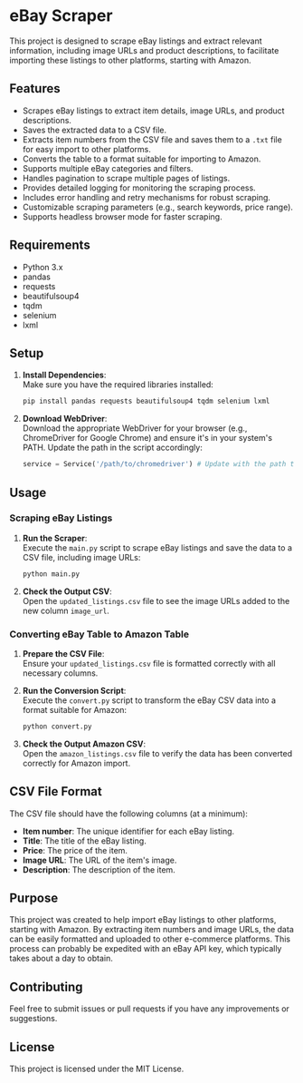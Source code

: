 # eBay Scraper

This project is designed to scrape eBay listings and extract relevant information, including image URLs and product descriptions, to facilitate importing these listings to other platforms, starting with Amazon.

## Features

- Scrapes eBay listings to extract item details, image URLs, and product descriptions.
- Saves the extracted data to a CSV file.
- Extracts item numbers from the CSV file and saves them to a `.txt` file for easy import to other platforms.
- Converts the table to a format suitable for importing to Amazon.
- Supports multiple eBay categories and filters.
- Handles pagination to scrape multiple pages of listings.
- Provides detailed logging for monitoring the scraping process.
- Includes error handling and retry mechanisms for robust scraping.
- Customizable scraping parameters (e.g., search keywords, price range).
- Supports headless browser mode for faster scraping.

## Requirements

- Python 3.x
- pandas
- requests
- beautifulsoup4
- tqdm
- selenium
- lxml

## Setup

1. **Install Dependencies**:  
   Make sure you have the required libraries installed:

   ```sh
   pip install pandas requests beautifulsoup4 tqdm selenium lxml
   ```

2. **Download WebDriver**:  
   Download the appropriate WebDriver for your browser (e.g., ChromeDriver for Google Chrome) and ensure it's in your system's PATH. Update the path in the script accordingly:

   ```python
   service = Service('/path/to/chromedriver') # Update with the path to your ChromeDriver
   ```

## Usage

### Scraping eBay Listings

1. **Run the Scraper**:  
   Execute the `main.py` script to scrape eBay listings and save the data to a CSV file, including image URLs:

   ```sh
   python main.py
   ```

2. **Check the Output CSV**:  
   Open the `updated_listings.csv` file to see the image URLs added to the new column `image_url`.

### Converting eBay Table to Amazon Table

1. **Prepare the CSV File**:  
   Ensure your `updated_listings.csv` file is formatted correctly with all necessary columns.

2. **Run the Conversion Script**:  
   Execute the `convert.py` script to transform the eBay CSV data into a format suitable for Amazon:

   ```sh
   python convert.py
   ```

3. **Check the Output Amazon CSV**:  
   Open the `amazon_listings.csv` file to verify the data has been converted correctly for Amazon import.

## CSV File Format

The CSV file should have the following columns (at a minimum):

- **Item number**: The unique identifier for each eBay listing.
- **Title**: The title of the eBay listing.
- **Price**: The price of the item.
- **Image URL**: The URL of the item's image.
- **Description**: The description of the item.

## Purpose

This project was created to help import eBay listings to other platforms, starting with Amazon. By extracting item numbers and image URLs, the data can be easily formatted and uploaded to other e-commerce platforms. This process can probably be expedited with an eBay API key, which typically takes about a day to obtain.

## Contributing

Feel free to submit issues or pull requests if you have any improvements or suggestions.

## License

This project is licensed under the MIT License.
